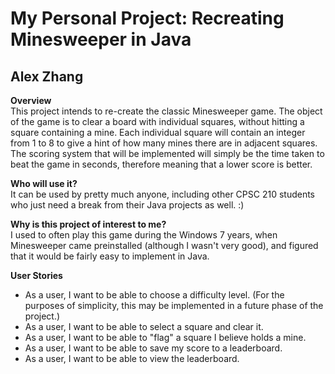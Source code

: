 # My Personal Project: Recreating Minesweeper in Java

## Alex Zhang

**Overview**  
This project intends to re-create the classic Minesweeper game. The object of the game is to clear a board
with individual squares, without hitting a square containing a mine. Each individual square will contain an
integer from 1 to 8 to give a hint of how many mines there are in adjacent squares. The scoring system that
will be implemented will simply be the time taken to beat the game in seconds, therefore meaning that a
lower score is better.

**Who will use it?**  
It can be used by pretty much anyone, including other CPSC 210 students who just need a break from their
Java projects as well. :)

**Why is this project of interest to me?**  
I used to often play this game during the Windows 7 years, when Minesweeper came preinstalled (although I
wasn't very good), and figured that it would be fairly easy to implement in Java.

**User Stories**  
- As a user, I want to be able to choose a difficulty level. (For the purposes of simplicity, this may be
implemented in a future phase of the project.)
- As a user, I want to be able to select a square and clear it.
- As a user, I want to be able to "flag" a square I believe holds a mine.
- As a user, I want to be able to save my score to a leaderboard.
- As a user, I want to be able to view the leaderboard.